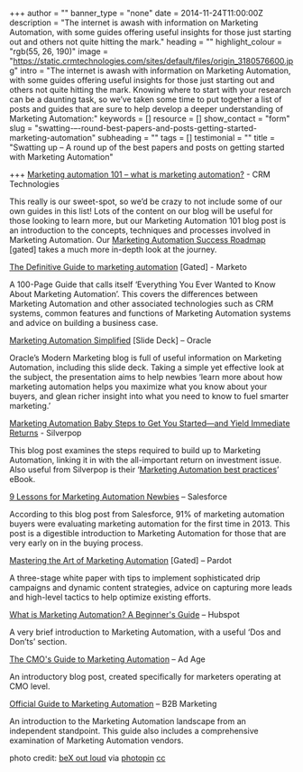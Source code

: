 +++
author = ""
banner_type = "none"
date = 2014-11-24T11:00:00Z
description = "The internet is awash with information on Marketing Automation, with some guides offering useful insights for those just starting out and others not quite hitting the mark."
heading = ""
highlight_colour = "rgb(55, 26, 190)"
image = "https://static.crmtechnologies.com/sites/default/files/origin_3180576600.jpg"
intro = "The internet is awash with information on Marketing Automation, with some guides offering useful insights for those just starting out and others not quite hitting the mark. Knowing where to start with your research can be a daunting task, so we’ve taken some time to put together a list of posts and guides that are sure to help develop a deeper understanding of Marketing Automation:"
keywords = []
resource = []
show_contact = "form"
slug = "swatting-–-round-best-papers-and-posts-getting-started-marketing-automation"
subheading = ""
tags = []
testimonial = ""
title = "Swatting up – A round up of the best papers and posts on getting started with Marketing Automation"

+++
[Marketing automation 101 – what is marketing automation?](https://www.crmtechnologies.com/blog/2014/02/07/marketing-automation-101-%E2%80%93-what-is-marketing-automation/) - CRM Technologies

This really is our sweet-spot, so we’d be crazy to not include some of our own guides in this list! Lots of the content on our blog will be useful for those looking to learn more, but our Marketing Automation 101 blog post is an introduction to the concepts, techniques and processes involved in Marketing Automation. Our [Marketing Automation Success Roadmap](https://www.crmtechnologies.com/resources/white-papers.html) \[gated\] takes a much more in-depth look at the journey.

[The Definitive Guide to marketing automation](http://pages2.marketo.com/Definitive-Guide-to-Marketing-Automation-EMEA.html?source=PPC&comment=PPC_GS_UK&ag=Marketing_Automation_General&camp=Non-Brand_Search_GBR&_kk=38452804490&kw=marketing%20automation&gclid=Cj0KEQjw_IKiBRD7rPqut_OZ4qgBEiQASm4GAhc3YUiOHcb8-zFlt4OFgjPRr5bA-CbcL0zEyvvZqWUaApsi8P8HAQ) \[Gated\] - Marketo

A 100-Page Guide that calls itself ‘Everything You Ever Wanted to Know About Marketing Automation’. This covers the differences between Marketing Automation and other associated technologies such as CRM systems, common features and functions of Marketing Automation systems and advice on building a business case.

[Marketing Automation Simplified](http://blog.eloqua.com/marketing-automation-simplified-deck) \[Slide Deck\] – Oracle

Oracle’s Modern Marketing blog is full of useful information on Marketing Automation, including this slide deck. Taking a simple yet effective look at the subject, the presentation aims to help newbies ‘learn more about how marketing automation helps you maximize what you know about your buyers, and glean richer insight into what you need to know to fuel smarter marketing.’

[Marketing Automation Baby Steps to Get You Started—and Yield Immediate Returns](http://www.silverpop.com/blogs/email-marketing/marketing-automation-baby-steps.html) - Silverpop

This blog post examines the steps required to build up to Marketing Automation, linking it in with the all-important return on investment issue. Also useful from Silverpop is their ‘[Marketing Automation best practices](http://www.silverpop.com/marketing-resources/white-papers/download/marketing-automation-ebook.html)’ eBook.

[9 Lessons for Marketing Automation Newbies](http://blogs.salesforce.com/company/2014/06/marketing-automation-lessons-gp.html) – Salesforce

According to this blog post from Salesforce, 91% of marketing automation buyers were evaluating marketing automation for the first time in 2013. This post is a digestible introduction to Marketing Automation for those that are very early on in the buying process.

[Mastering the Art of Marketing Automation](http://www.pardot.com/whitepapers/mastering-the-art-of-marketing-automation/) \[Gated\] – Pardot

A three-stage white paper with tips to implement sophisticated drip campaigns and dynamic content strategies, advice on capturing more leads and high-level tactics to help optimize existing efforts.

[What is Marketing Automation? A Beginner's Guide](http://blog.hubspot.com/insiders/what-is-marketing-automation-a-beginners-guide) – Hubspot

A very brief introduction to Marketing Automation, with a useful ‘Dos and Don’ts’ section.

[The CMO's Guide to Marketing Automation](http://adage.com/article/digital/cmo-s-guide-marketing-automation/294524/) – Ad Age

An introductory blog post, created specifically for marketers operating at CMO level.

[Official Guide to Marketing Automation](http://www.b2bmarketing.net/resources/official-guide-marketing-automation) – B2B Marketing

An introduction to the Marketing Automation landscape from an independent standpoint. This guide also includes a comprehensive examination of Marketing Automation vendors.

photo credit: [beX out loud](https://www.flickr.com/photos/bex_x_pi/3180576600/) via [photopin](http://photopin.com/) [cc](http://creativecommons.org/licenses/by-nc/2.0/)